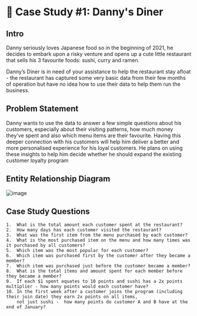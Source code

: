 # 🍜 Case Study #1: Danny's Diner

## Intro
Danny seriously loves Japanese food so in the beginning of 2021, he decides to embark upon a risky venture and opens up a cute little restaurant that sells his 3 favourite foods: sushi, curry and ramen.

Danny’s Diner is in need of your assistance to help the restaurant stay afloat - the restaurant has captured some very basic data from their few months of operation but have no idea how to use their data to help them run the business.

## Problem Statement
Danny wants to use the data to answer a few simple questions about his customers, especially about their visiting patterns, how much money they’ve spent and also which menu items are their favourite. Having this deeper connection with his customers will help him deliver a better and more personalised experience for his loyal customers. He plans on using these insights to help him decide whether he should expand the existing customer loyalty program

## Entity Relationship Diagram
![image](https://user-images.githubusercontent.com/83500544/190205501-0ffef172-999f-4b4e-af85-3239e2188637.png)

## Case Study Questions

    1.  What is the total amount each customer spent at the restaurant?
    2.  How many days has each customer visited the restaurant?
    3.  What was the first item from the menu purchased by each customer?
    4.  What is the most purchased item on the menu and how many times was it purchased by all customers?
    5.  Which item was the most popular for each customer?
    6.  Which item was purchased first by the customer after they became a member?
    7.  Which item was purchased just before the customer became a member?
    8.  What is the total items and amount spent for each member before they became a member?
    9.  If each $1 spent equates to 10 points and sushi has a 2x points multiplier - how many points would each customer have?
    10. In the first week after a customer joins the program (including their join date) they earn 2x points on all items, 
        not just sushi -  how many points do customer A and B have at the end of January?


